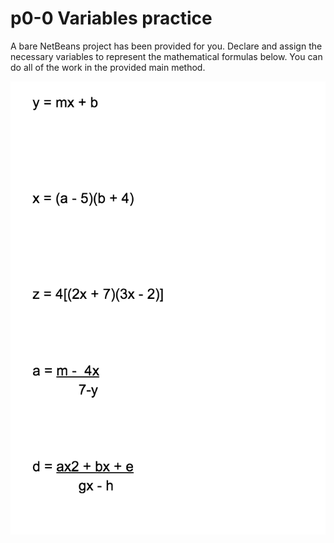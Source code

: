 # p0-0 Variables practice

A bare NetBeans project has been provided for you.  Declare and assign the necessary variables to represent the mathematical formulas below.  You can do all of the work in the provided main method.

![alt text](https://github.com/BlythICS4U/p0-0/blob/master/MathFormulas.png "Math formulas")
